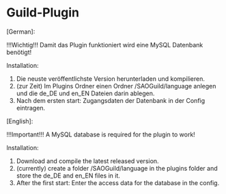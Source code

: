 # Guild-Plugin

[German]:

!!!Wichtig!!!
Damit das Plugin funktioniert wird eine MySQL Datenbank benötigt!

Installation:

1. Die neuste veröffentlichste Version herunterladen und kompilieren.
2. (zur Zeit) Im Plugins Ordner einen Ordner /SAOGuild/language anlegen und die de_DE und en_EN Dateien darin ablegen.
3. Nach dem ersten start: Zugangsdaten der Datenbank in der Config eintragen.

[English]:

!!!Important!!!
A MySQL database is required for the plugin to work!

Installation:

1. Download and compile the latest released version.
2. (currently) create a folder /SAOGuild/language in the plugins folder and store the de_DE and en_EN files in it.
3. After the first start: Enter the access data for the database in the config.
